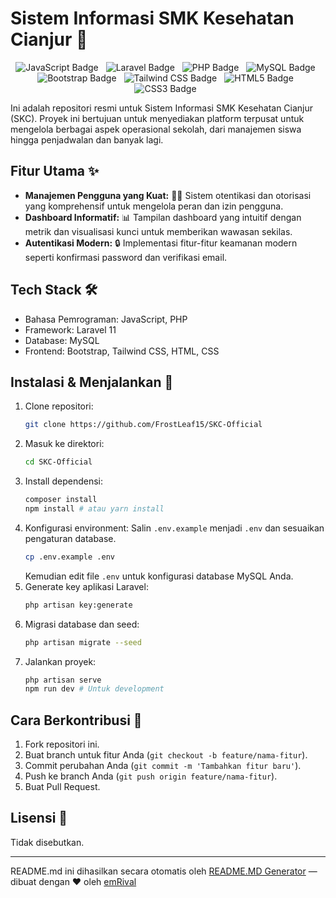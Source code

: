 # Sistem Informasi SMK Kesehatan Cianjur 🏥

<p align="center">
  <img style="margin-right: 8px;" src="https://img.shields.io/badge/JavaScript-F7DF1E?style=for-the-badge&logo=javascript&logoColor=black" alt="JavaScript Badge">
  <img style="margin-right: 8px;" src="https://img.shields.io/badge/Laravel-FF2D20?style=for-the-badge&logo=laravel&logoColor=white" alt="Laravel Badge">
  <img style="margin-right: 8px;" src="https://img.shields.io/badge/PHP-777BB4?style=for-the-badge&logo=php&logoColor=white" alt="PHP Badge">
  <img style="margin-right: 8px;" src="https://img.shields.io/badge/MySQL-4479A1?style=for-the-badge&logo=mysql&logoColor=white" alt="MySQL Badge">
  <img style="margin-right: 8px;" src="https://img.shields.io/badge/Bootstrap-7952B3?style=for-the-badge&logo=bootstrap&logoColor=white" alt="Bootstrap Badge">
  <img style="margin-right: 8px;" src="https://img.shields.io/badge/Tailwind_CSS-38B2AC?style=for-the-badge&logo=tailwind-css&logoColor=white" alt="Tailwind CSS Badge">
  <img style="margin-right: 8px;" src="https://img.shields.io/badge/HTML5-E34F26?style=for-the-badge&logo=html5&logoColor=white" alt="HTML5 Badge">
  <img style="margin-right: 8px;" src="https://img.shields.io/badge/CSS3-1572B6?style=for-the-badge&logo=css3&logoColor=white" alt="CSS3 Badge">
</p>

Ini adalah repositori resmi untuk Sistem Informasi SMK Kesehatan Cianjur (SKC). Proyek ini bertujuan untuk menyediakan platform terpusat untuk mengelola berbagai aspek operasional sekolah, dari manajemen siswa hingga penjadwalan dan banyak lagi.

## Fitur Utama ✨

*   **Manajemen Pengguna yang Kuat:** 🧑‍💼 Sistem otentikasi dan otorisasi yang komprehensif untuk mengelola peran dan izin pengguna.
*   **Dashboard Informatif:** 📊 Tampilan dashboard yang intuitif dengan metrik dan visualisasi kunci untuk memberikan wawasan sekilas.
*   **Autentikasi Modern:** 🔒 Implementasi fitur-fitur keamanan modern seperti konfirmasi password dan verifikasi email.

## Tech Stack 🛠️

*   Bahasa Pemrograman: JavaScript, PHP
*   Framework: Laravel 11
*   Database: MySQL
*   Frontend: Bootstrap, Tailwind CSS, HTML, CSS

## Instalasi & Menjalankan 🚀

1.  Clone repositori:
    ```bash
    git clone https://github.com/FrostLeaf15/SKC-Official
    ```
2.  Masuk ke direktori:
    ```bash
    cd SKC-Official
    ```
3.  Install dependensi:
    ```bash
    composer install
    npm install # atau yarn install
    ```
4.  Konfigurasi environment: Salin `.env.example` menjadi `.env` dan sesuaikan pengaturan database.
    ```bash
    cp .env.example .env
    ```
    Kemudian edit file `.env` untuk konfigurasi database MySQL Anda.
5.  Generate key aplikasi Laravel:
    ```bash
    php artisan key:generate
    ```
6.  Migrasi database dan seed:
    ```bash
    php artisan migrate --seed
    ```
7.  Jalankan proyek:
    ```bash
    php artisan serve
    npm run dev # Untuk development
    ```

## Cara Berkontribusi 🤝

1.  Fork repositori ini.
2.  Buat branch untuk fitur Anda (`git checkout -b feature/nama-fitur`).
3.  Commit perubahan Anda (`git commit -m 'Tambahkan fitur baru'`).
4.  Push ke branch Anda (`git push origin feature/nama-fitur`).
5.  Buat Pull Request.

## Lisensi 📄

Tidak disebutkan.


---
README.md ini dihasilkan secara otomatis oleh [README.MD Generator](https://github.com/emRival) — dibuat dengan ❤️ oleh [emRival](https://github.com/emRival)
